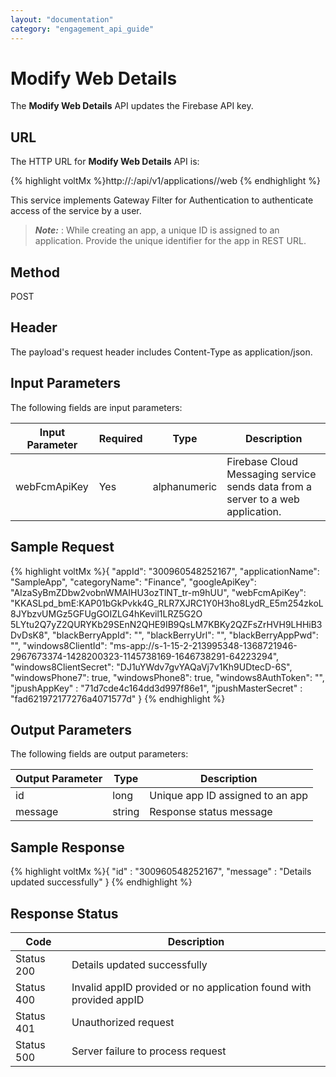 ```yaml
---
layout: "documentation"
category: "engagement_api_guide"
---
```


# Modify Web Details

The **Modify Web Details** API updates the Firebase API key.

## URL

The HTTP URL for **Modify Web Details** API is:

{% highlight voltMx %}http://<host>:<port>/api/v1/applications/<id>/web
{% endhighlight %}

This service implements Gateway Filter for Authentication to authenticate access of the service by a user.

> **_Note:_** **<id>**: While creating an app, a unique ID is assigned to an application. Provide the unique identifier for the app in REST URL.

## Method

POST

## Header

The payload's request header includes Content-Type as application/json.

## Input Parameters

The following fields are input parameters:

| Input Parameter | Required | Type         | Description                                                                     |
| --------------- | -------- | ------------ | ------------------------------------------------------------------------------- |
| webFcmApiKey    | Yes      | alphanumeric | Firebase Cloud Messaging service sends data from a server to a web application. |

## Sample Request

{% highlight voltMx %}{
"appId": "300960548252167",
"applicationName": "SampleApp",
"categoryName": "Finance",
"googleApiKey": "AIzaSyBmZDbw2vobnWMAIHU3ozTlNT_tr-m9hUU",
"webFcmApiKey": "KKASLpd_bmE:KAP01bGkPvkk4G_RLR7XJRC1Y0H3ho8LydR_E5m254zkoL8JYbzvUMGz5GFUgGOIZLG4hKevil1LRZ5G2O
5LYtu2Q7yZ2QURYKb29SEnN2QHE9IB9QsLM7KBKy2QZFsZrHVH9LHHiB3DvDsK8",
"blackBerryAppId": "",
"blackBerryUrl": "",
"blackBerryAppPwd": "",
"windows8ClientId": "ms-app://s-1-15-2-213995348-1368721946-2967673374-1428200323-1145738169-1646738291-64223294",
"windows8ClientSecret": "DJ1uYWdv7gvYAQaVj7v1Kh9UDtecD-6S",
"windowsPhone7": true,
"windowsPhone8": true,
"windows8AuthToken": "",
"jpushAppKey" : "71d7cde4c164dd3d997f86e1",
"jpushMasterSecret" : "fad621972177276a4071577d"
}
{% endhighlight %}

## Output Parameters

The following fields are output parameters:

| Output Parameter | Type   | Description                      |
| ---------------- | ------ | -------------------------------- |
| id               | long   | Unique app ID assigned to an app |
| message          | string | Response status message          |

## Sample Response

{% highlight voltMx %}{
"id" : "300960548252167",
"message" : "Details updated successfully"
}
{% endhighlight %}

## Response Status

| Code       | Description                                                        |
| ---------- | ------------------------------------------------------------------ |
| Status 200 | Details updated successfully                                       |
| Status 400 | Invalid appID provided or no application found with provided appID |
| Status 401 | Unauthorized request                                               |
| Status 500 | Server failure to process request                                  |
